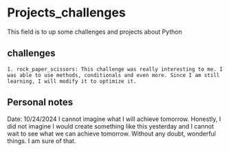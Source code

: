 # Projects_challenges
This field is to up some challenges and projects about Python

## challenges

    1. rock_paper_scissors: This challenge was really interesting to me. I was able to use methods, conditionals and even more. Since I am still learning, I will modify it to optimize it. 






## Personal notes

Date: 10/24/2024
I cannot imagine what I will achieve tomorrow. Honestly, I did not imagine I would create something like this yesterday and I cannot wait to see what we can achieve tomorrow. Without any doubt, wonderful things. I am sure of that.